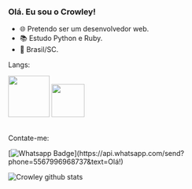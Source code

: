 ### Olá. Eu sou o Crowley!



- 🌐  Pretendo ser um desenvolvedor web.
- 📚  Estudo Python e Ruby.
- :house_with_garden:  Brasil/SC.

Langs:

<div>
 <img width="84" src="https://img.shields.io/badge/Python-3776AB?style=for-the-badge&logo=python&logoColor=white" />
 <img width="67" src="https://img.shields.io/badge/Ruby-DC143C?style=for-the-badge&logo=ruby&logoColor=white"/>
</div><br>




Contate-me:

[![Whatsapp Badge](https://img.shields.io/badge/-Whatsapp-4CA143?style=flat-square&labelColor=4CA143&logo=whatsapp&logoColor=white&link=https://api.whatsapp.com/send?phone=556796968737&text=Olá!)](https://api.whatsapp.com/send?phone=5567996968737&text=Olá!)

![Crowley github stats](https://github-readme-stats.vercel.app/api?username=Crowley-Dev&theme=vision-friendly-dark&show_icons=true) 
